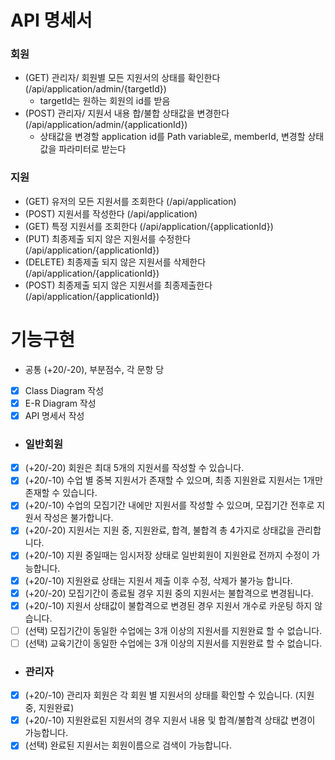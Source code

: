 # API 명세서
### 회원
- (GET) 관리자/ 회원별 모든 지원서의 상태를 확인한다(/api/application/admin/{targetId})
  - targetId는 원하는 회원의 id를 받음
- (POST) 관리자/ 지원서 내용 합/불합 상태값을 변경한다(/api/application/admin/{applicationId})
  - 상태값을 변경할 application id를 Path variable로, memberId, 변경할 상태값을 파라미터로 받는다

### 지원
- (GET) 유저의 모든 지원서를 조회한다 (/api/application)
- (POST) 지원서를 작성한다 (/api/application)
- (GET) 특정 지원서를 조회한다 (/api/application/{applicationId})
- (PUT) 최종제출 되지 않은 지원서를 수정한다 (/api/application/{applicationId})
- (DELETE) 최종제출 되지 않은 지원서를 삭제한다 (/api/application/{applicationId})
- (POST) 최종제출 되지 않은 지원서를 최종제출한다 (/api/application/{applicationId})


# 기능구현
- 공통 (+20/-20), 부분점수, 각 문항 당
- [x] Class Diagram 작성
- [x] E-R Diagram 작성
- [x] API 명세서 작성

- ### 일반회원
- [x] (+20/-20) 회원은 최대 5개의 지원서를 작성할 수 있습니다.
- [x] (+20/-10) 수업 별 중복 지원서가 존재할 수 있으며, 최종 지원완료 지원서는 1개만 존재할 수 있습니다.
- [x] (+20/-10) 수업의 모집기간 내에만 지원서를 작성할 수 있으며, 모집기간 전후로 지원서 작성은 불가합니다.
- [x] (+20/-20) 지원서는 지원 중, 지원완료, 합격, 불합격 총 4가지로 상태값을 관리합니다.
- [x] (+20/-10) 지원 중일때는 임시저장 상태로 일반회원이 지원완료 전까지 수정이 가능합니다.
- [x] (+20/-10) 지원완료 상태는 지원서 제출 이후 수정, 삭제가 불가능 합니다.
- [x] (+20/-20) 모집기간이 종료될 경우 지원 중의 지원서는 불합격으로 변경됩니다.
- [x] (+20/-10) 지원서 상태값이 불합격으로 변경된 경우 지원서 개수로 카운팅 하지 않습니다.
- [ ] (선택) 모집기간이 동일한 수업에는 3개 이상의 지원서를 지원완료 할 수 없습니다.
- [ ] (선택) 교육기간이 동일한 수업에는 3개 이상의 지원서를 지원완료 할 수 없습니다.

- ### 관리자
- [x] (+20/-10) 관리자 회원은 각 회원 별 지원서의 상태를 확인할 수 있습니다. (지원 중, 지원완료)
- [x] (+20/-10) 지원완료된 지원서의 경우 지원서 내용 및 합격/불합격 상태값 변경이 가능합니다.
- [x] (선택) 완료된 지원서는 회원이름으로 검색이 가능합니다.